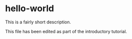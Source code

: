 # hello-world
This is a fairly short description.

This file has been edited as part of the introductory tutorial.
